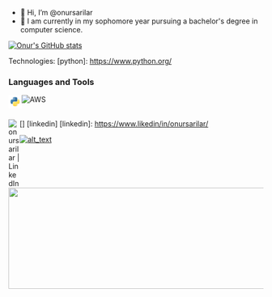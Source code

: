 - 👋 Hi, I’m @onursarilar
- 🌱 I am currently in my sophomore year pursuing a bachelor's degree in computer science.

[![Onur's GitHub stats](https://github-readme-stats.vercel.app/api?username=onursarilar)](https://github.com/onursarilar/github-readme-stats)


Technologies:
[python]: https://www.python.org/


### Languages and Tools
<img align="left" alt="Python" width="26px" src="https://raw.githubusercontent.com/github/explore/80688e429a7d4ef2fca1e82350fe8e3517d3494d/topics/python/python.png" />
<img align="left" alt="AWS" width="50" src="https://github.com/melanieshi0120/melanieshi0120/blob/master/images/AWS.jpeg" />
<br />
<br />

[<img align="left" alt="onursarilar | LinkedIn" width="22px" src="https://github.com/melanieshi0120/melanieshi0120/blob/master/images/numpy.png" />] [linkedin]
[linkedin]: https://www.likedin/in/onursarilar/


 <img align="left" width="600" height="200" src="https://www.python.org/python-.png">
 
 
[<img alt="alt_text" width="22px" src="https://github.com/melanieshi0120/melanieshi0120/blob/master/images/AWS.jpeg" />](https://www.python.org/)
